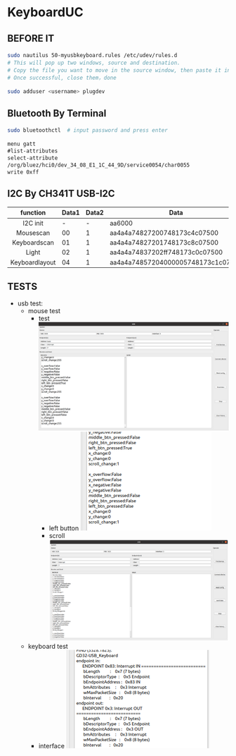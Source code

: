 # KeyboardUC

## BEFORE IT

```bash
sudo nautilus 50-myusbkeyboard.rules /etc/udev/rules.d
# This will pop up two windows, source and destination. 
# Copy the file you want to move in the source window, then paste it in the destination window.
# Once successful, close them，done
```

```bash
sudo adduser <username> plugdev
```

## Bluetooth By Terminal

```bash
sudo bluetoothctl  # input password and press enter
```

```
menu gatt
#list-attributes 
select-attribute /org/bluez/hci0/dev_34_08_E1_1C_44_9D/service0054/char0055
write 0xff
```

## I2C By CH341T USB-I2C

|    function    | Data1 | Data2 | Data                               |
|:--------------:|:------|-------|------------------------------------|
|    I2C init    | -     | -     | aa6000                             |
|   Mousescan    | 00    | 1     | aa4a4a74827200748173c4c07500       |
|  Keyboardscan  | 01    | 1     | aa4a4a74827201748173c8c07500       |
|     Light      | 02    | 1     | aa4a4a74837202ff748173c0c07500     |
| Keyboardlayout | 04    | 1     | aa4a4a74857204000005748173c1c07500 |

## TESTS

+ usb test:
    + mouse test
        + test ![test](resources/imgs/usbtest.png)
            + left button ![mouse test left button](resources/imgs/usb_mouse_test_left_btn.png)
            + scroll ![mouse test scroll](resources/imgs/receive_mouse_data.png)
    + keyboard test
        + interface ![keyboard interface](resources/imgs/keyboradInterface.png)
